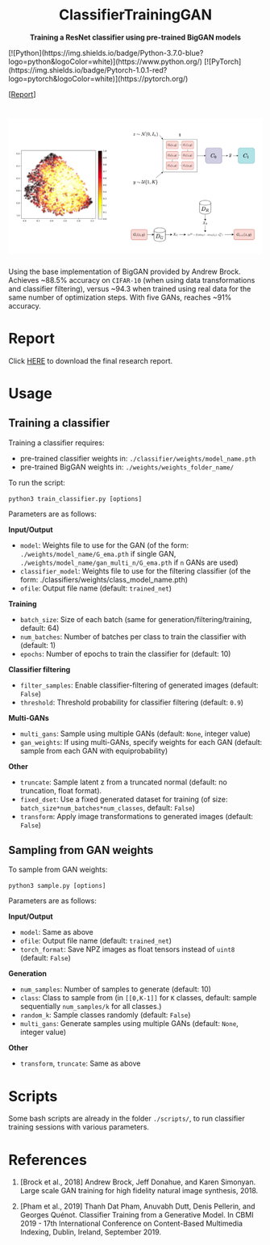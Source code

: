 <h1 align="center">
    ClassifierTrainingGAN
</h1>
<p align="center">
<b>Training a ResNet classifier using pre-trained BigGAN models</b>
</p>
[![Python](https://img.shields.io/badge/Python-3.7.0-blue?logo=python&logoColor=white)](https://www.python.org/)
[![PyTorch](https://img.shields.io/badge/Pytorch-1.0.1-red?logo=pytorch&logoColor=white)](https://pytorch.org/)

\[[Report](report.pdf)\]

<h1 align="center">
    <img src="git_pic.png" width=700px>
</h1>

Using the base implementation of BigGAN provided by Andrew Brock.
Achieves ~88.5% accuracy on `CIFAR-10` (when using data transformations and classifier filtering), versus ~94.3 when trained using real data for the same number of optimization steps. With five GANs, reaches ~91% accuracy.

# Report

Click [HERE](report.pdf) to download the final research report.

# Usage
## Training a classifier

Training a classifier requires:
- pre-trained classifier weights in: `./classifier/weights/model_name.pth`
- pre-trained BigGAN weights in: `./weights/weights_folder_name/`

To run the script:

`python3 train_classifier.py [options]`

Parameters are as follows:

**Input/Output**
- `model`: Weights file to use for the GAN (of the form: `./weights/model_name/G_ema.pth` if single GAN, `./weights/model_name/gan_multi_n/G_ema.pth` if `n` GANs are used)
- `classifier_model`: Weights file to use for the filtering classifier (of the form: ./classifiers/weights/class_model_name.pth)
- `ofile`: Output file name (default: `trained_net`)

**Training**
- `batch_size`: Size of each batch (same for generation/filtering/training, default: 64)
- `num_batches`: Number of batches per class to train the classifier with (default: 1)
- `epochs`: Number of epochs to train the classifier for (default: 10)

**Classifier filtering**
- `filter_samples`: Enable classifier-filtering of generated images (default: `False`)
- `threshold`: Threshold probability for classifier filtering (default: `0.9`)

**Multi-GANs**
- `multi_gans`: Sample using multiple GANs (default: `None`, integer value)
- `gan_weights`: If using multi-GANs, specify weights for each GAN (default: sample from each GAN with equiprobability)

**Other**
- `truncate`: Sample latent z from a truncated normal (default: no truncation, float format).
- `fixed_dset`: Use a fixed generated dataset for training (of size: `batch_size*num_batches*num_classes`, default: `False`)
- `transform`: Apply image transformations to generated images (default: `False`)


## Sampling from GAN weights

To sample from GAN weights:

`python3 sample.py [options]`

Parameters are as follows:

**Input/Output**
- `model`: Same as above
- `ofile`: Output file name (default: `trained_net`)
- `torch_format`: Save NPZ images as float tensors instead of `uint8` (default: `False`)

**Generation**
- `num_samples`: Number of samples to generate (default: 10)
- `class`: Class to sample from (in `[[0,K-1]]` for `K` classes, default: sample sequentially `num_samples/k` for all classes.)
- `random_k`: Sample classes randomly (default: `False`)
- `multi_gans`: Generate samples using multiple GANs (default: `None`, integer value)

**Other**
- `transform`, `truncate`: Same as above

# Scripts
Some bash scripts are already in the folder `./scripts/`, to run classifier training sessions with various parameters.

# References
1. [Brock et al., 2018] Andrew Brock, Jeff Donahue, and
Karen Simonyan. Large scale GAN training for high fidelity
natural image synthesis, 2018.

2. [Pham et al., 2019] Thanh Dat Pham, Anuvabh Dutt, Denis Pellerin, and Georges Quénot. Classifier Training
from a Generative Model. In CBMI 2019 - 17th International Conference on Content-Based Multimedia Indexing,
Dublin, Ireland, September 2019.
